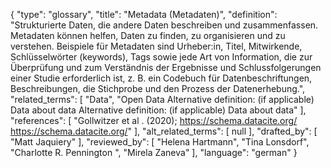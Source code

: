 {
    "type": "glossary",
    "title": "Metadata (Metadaten)",
    "definition": "Strukturierte Daten, die andere Daten beschreiben und zusammenfassen. Metadaten können helfen, Daten zu finden, zu organisieren und zu verstehen. Beispiele für Metadaten sind Urheber:in, Titel, Mitwirkende, Schlüsselwörter (keywords), Tags sowie jede Art von Information, die zur Überprüfung und zum Verständnis der Ergebnisse und Schlussfolgerungen einer Studie erforderlich ist, z. B. ein Codebuch für Datenbeschriftungen, Beschreibungen, die Stichprobe und den Prozess der Datenerhebung.",
    "related_terms": [
        "Data",
        "Open Data Alternative definition: (if applicable) Data about data Alternative definition: (if applicable) Data about data"
    ],
    "references": [
        "Gollwitzer et al . (2020); https://schema.datacite.org/ https://schema.datacite.org/"
    ],
    "alt_related_terms": [
        null
    ],
    "drafted_by": [
        "Matt Jaquiery"
    ],
    "reviewed_by": [
        "Helena Hartmann",
        "Tina Lonsdorf",
        "Charlotte R. Pennington ",
        "Mirela Zaneva"
    ],
    "language": "german"
}
